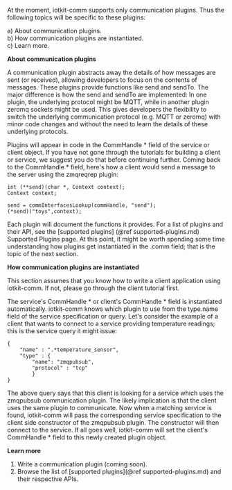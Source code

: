 
At the moment, iotkit-comm supports only communication plugins. Thus the following topics will be specific to these plugins:

a) About communication plugins. <BR>
b) How communication plugins are instantiated. <BR>
c) Learn more.

<B> About communication plugins </B>

A communication plugin abstracts away the details of how messages are sent (or received), allowing developers to focus
on the contents of messages. These plugins provide functions like send and sendTo. The major difference is how the
send and sendTo are implemented: In one plugin, the underlying protocol might be MQTT, while in another plugin zeromq
sockets might be used. This gives developers the flexibility to switch the underlying communication protocol
(e.g. MQTT or zeromq) with minor code changes and without the need to learn the details of these underlying protocols.

Plugins will appear in code in the CommHandle * field of the service or client object. If you have not gone through the
tutorials for building a client or service, we suggest you do that before continuing further. Coming back to the
CommHandle * field, here's how a client would send a message to the server using the zmqreqrep plugin:

    int (**send)(char *, Context context);
    Context context;

    send = commInterfacesLookup(commHandle, "send");
    (*send)("toys",context);


Each plugin will document the functions it provides. For a list of plugins and their API, see the [supported plugins]
(@ref supported-plugins.md) Supported Plugins page. At this point, it might be worth spending some time understanding
how plugins get instantiated in the .comm field; that is the topic of the next section.

<B> How communication plugins are instantiated </B>

This section assumes that you know how to write a client application using iotkit-comm. If not, please go through the client
tutorial first.

The service's CommHandle *  or client's CommHandle * field is instantiated automatically. iotkit-comm knows which plugin to
use from the type.name field of the service specification or query. Let's consider the example of a client that wants
to connect to a service providing temperature readings; this is the service query it might issue:

    {
        "name" : ".*temperature_sensor",
        "type" : {
            "name": "zmqpubsub",
            "protocol" : "tcp"
            }
    }

The above query says that this client is looking for a service which uses the zmqpubsub communication plugin. The
likely implication is that the client uses the same plugin to communicate. Now when a matching service is found, iotkit-comm
will pass the corresponding service specification to the client side constructor of the zmqpubsub plugin. The
constructor will then connect to the service. If all goes well, iotkit-comm will set the client's CommHandle *  field to this
newly created plugin object.

<B> Learn more </B>

1) Write a communication plugin (coming soon). <BR>
2) Browse the list of [supported plugins](@ref supported-plugins.md) and their respective APIs.